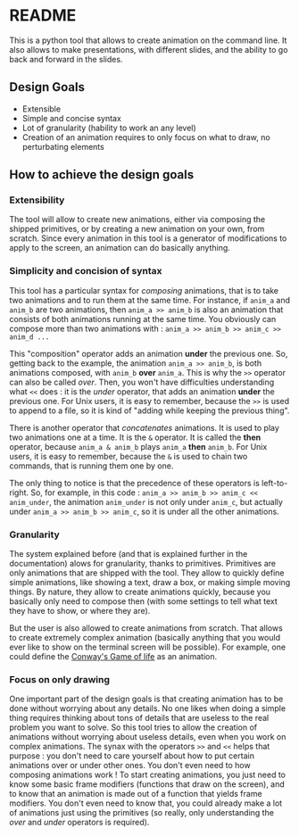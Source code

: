 # README

This is a python tool that allows to create animation on the command line.
It also allows to make presentations, with different slides, and the ability to go back and forward in the slides.

## Design Goals

 - Extensible
 - Simple and concise syntax
 - Lot of granularity (hability to work an any level)
 - Creation of an animation requires to only focus on what to draw, no perturbating elements

## How to achieve the design goals

### Extensibility
The tool will allow to create new animations, either via composing the shipped primitives, or by creating a new animation on your own, from scratch.
Since every animation in this tool is a generator of modifications to apply to the screen, an animation can do basically anything.

### Simplicity and concision of syntax
This tool has a particular syntax for _composing_ animations, that is to take two animations and to run them at the same time.
For instance, if `anim_a` and `anim_b` are two animations, then `anim_a >> anim_b` is also an animation that consists  of both animations running at the same time.
You obviously can compose more than two animations with : `anim_a >> anim_b >> anim_c >> anim_d ...`

This "composition" operator adds an animation **under** the previous one. So, getting back to the example, the animation `anim_a >> anim_b`, is both animations composed, with `anim_b` **over** `anim_a`.
This is why the `>>` operator can also be called _over_.
Then, you won't have difficulties understanding what `<<` does : it is the _under_ operator, that adds an animation **under** the previous one.
For Unix users, it is easy to remember, because the `>>` is used to append to a file, so it is kind of "adding while keeping the previous thing".

There is another operator that _concatenates_ animations. It is used to play two animations one at a time. It is the `&` operator. It is called the **then** operator, because `anim_a & anim_b` plays `anim_a` **then** `anim_b`.
For Unix users, it is easy to remember, because the `&` is used to chain two commands, that is running them one by one.

The only thing to notice is that the precedence of these operators is left-to-right. So, for example, in this code : `anim_a >> anim_b >> anim_c << anim_under`, the animation `anim_under` is not only under `anim_c`, but actually under `anim_a >> anim_b >> anim_c`, so it is under all the other animations.

### Granularity
The system explained before (and that is explained further in the documentation) alows for granularity, thanks to primitives.
Primitives are only animations that are shipped with the tool. They allow to quickly define simple animations, like showing a text, draw a box, or making simple moving things.
By nature, they allow to create animations quickly, because you basically only need to compose then (with some settings to tell what text they have to show, or where they are).

But the user is also allowed to create animations from scratch. That allows to create extremely complex animation (basically anything that you would ever like to show on the terminal screen will be possible). For example, one could define the [Conway's Game of life](https://playgameoflife.com/) as an animation.

### Focus on only drawing
One important part of the design goals is that creating animation has to be done without worrying about any details.
No one likes when doing a simple thing requires thinking about tons of details that are useless to the real problem you want to solve.
So this tool tries to allow the creation of animations without worrying about useless details, even when you work on complex animations.
The synax with the operators `>>` and `<<` helps that purpose : you don't need to care yourself about how to put certain animations over or under other ones.
You don't even need to how composing animations work !
To start creating animations, you just need to know some basic frame modifiers (functions that draw on the screen), and to know that an animation is made out of a function that yields frame modifiers.
You don't even need to know that, you could already make a lot of animations just using the primitives (so really, only understanding the _over_ and _under_ operators is required).





